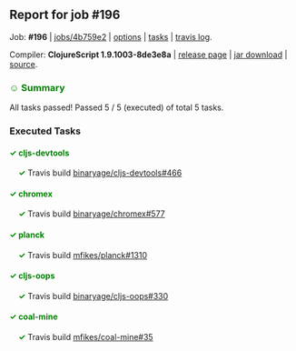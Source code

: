 ## Report for job #196

Job: **#196** | [jobs/4b759e2](https://github.com/cljs-oss/canary/commit/4b759e257cd355c28ed98b5a57930bb96543db70) | [options](options.edn) | [tasks](tasks.edn) | [travis log](https://travis-ci.org/cljs-oss/canary/builds/323175818).

Compiler: **ClojureScript 1.9.1003-8de3e8a** | [release page](https://github.com/cljs-oss/canary/releases/tag/r1.9.1003-8de3e8a) | [jar download](https://github.com/cljs-oss/canary/releases/download/r1.9.1003-8de3e8a/clojurescript-1.9.1003-8de3e8a.jar) | [source](https://github.com/clojure/clojurescript/commit/8de3e8acaff526bd05a6d3f52a9f1582b53d0f80).

### <b style='color:green'>☺ Summary</b>

All tasks passed! Passed 5 / 5 (executed) of total 5 tasks.

### Executed Tasks

#### <b style='color:green'>&#x2713; cljs-devtools</b>
&nbsp;&nbsp;&nbsp;&nbsp;<b style='color:green'>&#x2713;</b> Travis build [binaryage/cljs-devtools#466](https://travis-ci.org/binaryage/cljs-devtools/builds/323176677)<br>

#### <b style='color:green'>&#x2713; chromex</b>
&nbsp;&nbsp;&nbsp;&nbsp;<b style='color:green'>&#x2713;</b> Travis build [binaryage/chromex#577](https://travis-ci.org/binaryage/chromex/builds/323176670)<br>

#### <b style='color:green'>&#x2713; planck</b>
&nbsp;&nbsp;&nbsp;&nbsp;<b style='color:green'>&#x2713;</b> Travis build [mfikes/planck#1310](https://travis-ci.org/mfikes/planck/builds/323176669)<br>

#### <b style='color:green'>&#x2713; cljs-oops</b>
&nbsp;&nbsp;&nbsp;&nbsp;<b style='color:green'>&#x2713;</b> Travis build [binaryage/cljs-oops#330](https://travis-ci.org/binaryage/cljs-oops/builds/323176665)<br>

#### <b style='color:green'>&#x2713; coal-mine</b>
&nbsp;&nbsp;&nbsp;&nbsp;<b style='color:green'>&#x2713;</b> Travis build [mfikes/coal-mine#35](https://travis-ci.org/mfikes/coal-mine/builds/323176667)<br>